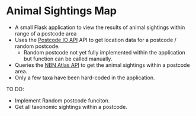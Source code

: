 # Animal Sightings Map

- A small Flask application to view the results of animal sightings within range of a postcode area
- Uses the [Postcode IO API](https://postcodes.io) API to get location data for a postcode / random postcode.
  - Random postcode not yet fully implemented within the application but function can be called manually.
- Queries the [NBN Atlas API](https://nbnatlas.org/) to get the animal sightings within a postcode area.
- Only a few taxa have been hard-coded in the application.

TO DO:

- Implement Random postcode funciton.
- Get all taxonomic sightings within a postcode.
